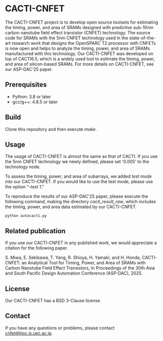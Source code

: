 # CACTI-CNFET
The CACTI-CNFET project is to develop open source toolsets for estimating the timing, power, and area of SRAMs designed with predictive sub-10nm carbon nanotube field effect transistor (CNFET) technology. The source code for SRAMs with the 5nm CNFET technology used in the state-of-the-art research work that designs the OpenSPARC T2 processor with CNFETs is now open and helps to analyze the timing, power, and area of SRAMs manufactured with this technology. Our CACTI-CNFET was developed on top of CACTI6.5, which is a widely used tool to estimate the timing, power, and area of silicon-based SRAMs. For more details on CACTI-CNFET, see our ASP-DAC'25 paper.

## Prerequisites
- Python: 3.8 or later
- gcc/g++: 4.8.5 or later

## Build
Clone this repository and then execute *make*.

## Usage
The usage of CACTI-CNFET is almost the same as that of CACTI. If you use the 5nm CNFET technology we newly defined, please set '0.005' to the technology node.

To assess the timing, power, and area of subarrays, we added *test mode* into our CACTI-CNFET. If you would like to use the test mode, please use the option "-test 1." 

To reproduce the results of our ASP-DAC'25 paper, please execute the following command, making the directory *cacti_result_raw*, which includes the timing, power, and area data estimated by our CACTI-CNFET. 

```
python autocacti.py
```

## Related publication
If you use our CACTI-CNFET in any published work, we would appreciate a citation for the following paper.

S. Miwa, E. Sekikawa, T. Yang, R. Shioya, H. Yamaki, and H. Honda, CACTI-CNFET: an Analytical Tool for Timing, Power, and Area of SRAMs with Carbon Nanotube Field Effect Transistors, In Proceedings of the 30th Asia and South Pacific Design Automation Conference (ASP-DAC), 2025.

## License
Our CACTI-CNFET has a BSD 3-Clause license.

## Contact
If you have any questions or problems, please contact cnfet@hpc.is.uec.ac.jp.
